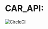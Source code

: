 # CAR_API:
[![CircleCI](https://circleci.com/gh/CircleCI/cardealership.svg?style=svg)](https://app.circleci.com/pipelines/github/iamtope/car-dealership)
